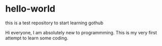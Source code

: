 # hello-world
this is a test repository to start learning gothub

Hi everyone,
I am absolutely new to programmming. This is my very first attempt to learn some coding.
